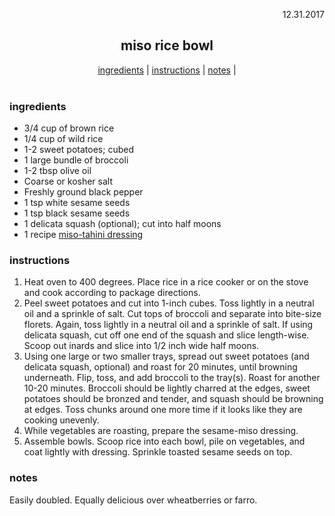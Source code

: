 <p align="right">12.31.2017</p>

<h2 align="center">miso rice bowl</h2>

<div align="center">
  <a href="#ingredients">ingredients</a> | 
  <a href="#instructions">instructions</a> | 
  <a href="#notes">notes</a> | 
</div>
<br>

### ingredients
- 3/4 cup of brown rice 
- 1/4 cup of wild rice
- 1-2 sweet potatoes; cubed
- 1 large bundle of broccoli
- 1-2 tbsp olive oil
- Coarse or kosher salt
- Freshly ground black pepper
- 1 tsp white sesame seeds
- 1 tsp black sesame seeds
- 1 delicata squash (optional); cut into half moons
- 1 recipe [miso-tahini dressing](https://github.com/a-rosenberg/cookbook/blob/master/recipes/miso-tahini-dressing.md)

### instructions
1. Heat oven to 400 degrees. Place rice in a rice cooker or on the stove and cook according to package directions. 
2. Peel sweet potatoes and cut into 1-inch cubes. Toss lightly in a neutral oil and a sprinkle of salt. Cut tops of broccoli and separate into bite-size florets. Again, toss lightly in a neutral oil and a sprinkle of salt. If using delicata squash, cut off one end of the squash and slice length-wise. Scoop out inards and slice into 1/2 inch wide half moons. 
3. Using one large or two smaller trays, spread out sweet potatoes (and delicata squash, optional) and roast for 20 minutes, until browning underneath. Flip, toss, and add broccoli to the tray(s). Roast for another 10-20 minutes. Broccoli should be lightly charred at the edges, sweet potatoes should be bronzed and tender, and squash should be browning at edges. Toss chunks around one more time if it looks like they are cooking unevenly.
4. While vegetables are roasting, prepare the sesame-miso dressing.
5. Assemble bowls. Scoop rice into each bowl, pile on vegetables, and coat lightly with dressing. Sprinkle toasted sesame seeds on top.

### notes
Easily doubled. 
Equally delicious over wheatberries or farro. 
